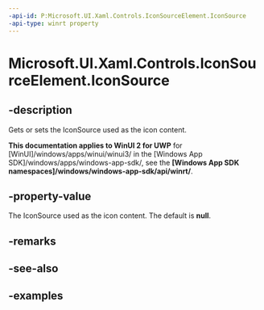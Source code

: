 ```yaml
---
-api-id: P:Microsoft.UI.Xaml.Controls.IconSourceElement.IconSource
-api-type: winrt property
---
```


<!-- Property syntax.
public IconSource IconSource { get;  set; }
-->

# Microsoft.UI.Xaml.Controls.IconSourceElement.IconSource

## -description

Gets or sets the IconSource used as the icon content.

**This documentation applies to WinUI 2 for UWP** for [WinUI]/windows/apps/winui/winui3/ in the [Windows App SDK]/windows/apps/windows-app-sdk/, see the **[Windows App SDK namespaces]/windows/windows-app-sdk/api/winrt/**.

## -property-value

The IconSource used as the icon content. The default is **null**.

## -remarks

## -see-also

## -examples

